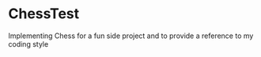 # ChessTest
Implementing Chess for a fun side project and to provide a reference to my coding style
